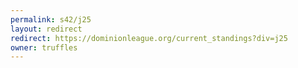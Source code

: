 ```yaml
---
permalink: s42/j25
layout: redirect
redirect: https://dominionleague.org/current_standings?div=j25
owner: truffles
---
```

